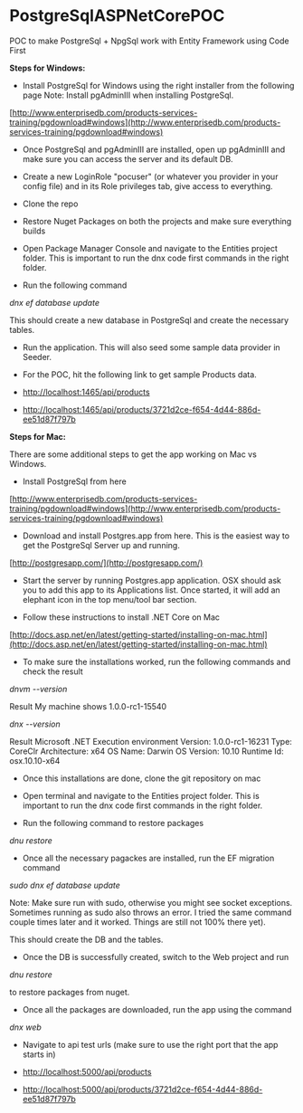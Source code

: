# PostgreSqlASPNetCorePOC
POC to make PostgreSql + NpgSql work with Entity Framework using Code First

**Steps for Windows:**

- Install PostgreSql for Windows using the right installer from the following page
Note: Install pgAdminIII when installing PostgreSql.

[http://www.enterprisedb.com/products-services-training/pgdownload#windows](http://www.enterprisedb.com/products-services-training/pgdownload#windows)

- Once PostgreSql and pgAdminIII are installed, open up pgAdminIII and make sure you can access the server and its default DB.

- Create a new LoginRole "pocuser" (or whatever you provider in your config file) and in its Role privileges tab, give access to everything.

- Clone the repo

- Restore Nuget Packages on both the projects and make sure everything builds

- Open Package Manager Console and navigate to the Entities project folder. This is important to run the dnx code first commands in the right folder.

- Run the following command

*dnx ef database update*

This should create a new database in PostgreSql and create the necessary tables.
- Run the application. This will also seed some sample data provider in Seeder.

- For the POC, hit the following link to get sample Products data.

- [http://localhost:1465/api/products](http://localhost:1465/api/products)

- [http://localhost:1465/api/products/3721d2ce-f654-4d44-886d-ee51d87f797b](http://localhost:1465/api/products/3721d2ce-f654-4d44-886d-ee51d87f797b)




**Steps for Mac:**

There are some additional steps to get the app working on Mac vs Windows.

- Install PostgreSql from here

[http://www.enterprisedb.com/products-services-training/pgdownload#windows](http://www.enterprisedb.com/products-services-training/pgdownload#windows)

- Download and install Postgres.app from here. This is the easiest way to get the PostgreSql Server up and running.

[http://postgresapp.com/](http://postgresapp.com/)

- Start the server by running Postgres.app application. OSX should ask you to add this app to its Applications list. Once started,
it will add an elephant icon in the top menu/tool bar section.

- Follow these instructions to install .NET Core on Mac

[http://docs.asp.net/en/latest/getting-started/installing-on-mac.html](http://docs.asp.net/en/latest/getting-started/installing-on-mac.html)

- To make sure the installations worked, run the following commands and check the result

*dnvm --version*

Result
My machine shows 1.0.0-rc1-15540

*dnx --version*

Result
Microsoft .NET Execution environment
 Version:      1.0.0-rc1-16231
 Type:         CoreClr
 Architecture: x64
 OS Name:      Darwin
 OS Version:   10.10
 Runtime Id:   osx.10.10-x64

- Once this installations are done, clone the git repository on mac

- Open terminal and navigate to the Entities project folder. This is important to run the dnx code first commands in the right folder.

- Run the following command to restore packages

*dnu restore*

- Once all the necessary pagackes are installed, run the EF migration command

*sudo dnx ef database update*

Note: Make sure run with sudo, otherwise you might see socket exceptions. Sometimes running as sudo also throws an error. I tried the same command couple times later and it worked. Things are still not 100% there yet).

This should create the DB and the tables.

- Once the DB is successfully created, switch to the Web project and run 

*dnu restore*

to restore packages from nuget.

- Once all the packages are downloaded, run the app using the command

*dnx web*

- Navigate to api test urls (make sure to use the right port that the app starts in)

- [http://localhost:5000/api/products](http://localhost:5000/api/products)

- [http://localhost:5000/api/products/3721d2ce-f654-4d44-886d-ee51d87f797b](http://localhost:5000/api/products/3721d2ce-f654-4d44-886d-ee51d87f797b)



